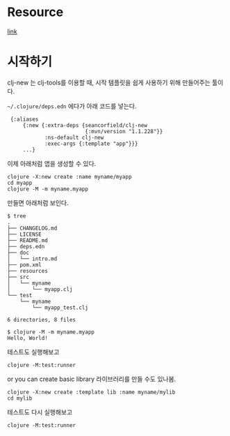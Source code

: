 # Resource

[link](https://github.com/seancorfield/clj-new)

# 시작하기

clj-new 는 clj-tools를 이용할 때, 시작 템플릿을 쉽게 사용하기 위해 만들어주는 툴이다.

`~/.clojure/deps.edn` 에다가 아래 코드를 넣는다.

```
 {:aliases
     {:new {:extra-deps {seancorfield/clj-new
                         {:mvn/version "1.1.228"}}
            :ns-default clj-new
            :exec-args {:template "app"}}}
     ...}
```

이제 아래처럼 앱을 생성할 수 있다.
```
clojure -X:new create :name myname/myapp
cd myapp
clojure -M -m myname.myapp
```
만들면 아래처럼 보인다.
```
$ tree
.
├── CHANGELOG.md
├── LICENSE
├── README.md
├── deps.edn
├── doc
│   └── intro.md
├── pom.xml
├── resources
├── src
│   └── myname
│       └── myapp.clj
└── test
    └── myname
        └── myapp_test.clj

6 directories, 8 files

$ clojure -M -m myname.myapp
Hello, World!
```

테스트도 실행해보고

```
clojure -M:test:runner
```

or you can create basic library
라이브러리를 만들 수도 있나봄.

```
clojure -X:new create :template lib :name myname/mylib
cd mylib
```

테스트도 다시 실행해보고

```
clojure -M:test:runner
```

